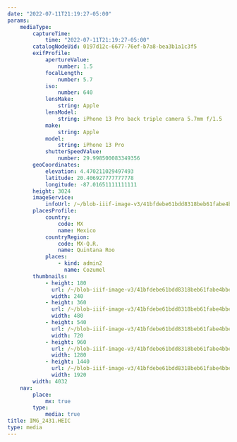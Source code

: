 ```yaml
---
date: "2022-07-11T21:19:27-05:00"
params:
    mediaType:
        captureTime:
            time: "2022-07-11T21:19:27-05:00"
        catalogNodeUid: 0197d12c-6677-76ef-b7a8-bea3b1a1c3f5
        exifProfile:
            apertureValue:
                number: 1.5
            focalLength:
                number: 5.7
            iso:
                number: 640
            lensMake:
                string: Apple
            lensModel:
                string: iPhone 13 Pro back triple camera 5.7mm f/1.5
            make:
                string: Apple
            model:
                string: iPhone 13 Pro
            shutterSpeedValue:
                number: 29.998500083349356
        geoCoordinates:
            elevation: 4.470211029497493
            latitude: 20.406927777777778
            longitude: -87.01651111111111
        height: 3024
        imageService:
            infoUrl: /~/blob-iiif-image-v3/41bfdebe61bdd8318beb61fabe4bbee82e4193df211d990cf22c9e4a4bc370c4/info.json
        placesProfile:
            country:
                code: MX
                name: Mexico
            countryRegion:
                code: MX-Q.R.
                name: Quintana Roo
            places:
                - kind: admin2
                  name: Cozumel
        thumbnails:
            - height: 180
              url: /~/blob-iiif-image-v3/41bfdebe61bdd8318beb61fabe4bbee82e4193df211d990cf22c9e4a4bc370c4/full/240%2C180/0/default.jpg
              width: 240
            - height: 360
              url: /~/blob-iiif-image-v3/41bfdebe61bdd8318beb61fabe4bbee82e4193df211d990cf22c9e4a4bc370c4/full/480%2C360/0/default.jpg
              width: 480
            - height: 540
              url: /~/blob-iiif-image-v3/41bfdebe61bdd8318beb61fabe4bbee82e4193df211d990cf22c9e4a4bc370c4/full/720%2C540/0/default.jpg
              width: 720
            - height: 960
              url: /~/blob-iiif-image-v3/41bfdebe61bdd8318beb61fabe4bbee82e4193df211d990cf22c9e4a4bc370c4/full/1280%2C960/0/default.jpg
              width: 1280
            - height: 1440
              url: /~/blob-iiif-image-v3/41bfdebe61bdd8318beb61fabe4bbee82e4193df211d990cf22c9e4a4bc370c4/full/1920%2C1440/0/default.jpg
              width: 1920
        width: 4032
    nav:
        place:
            mx: true
        type:
            media: true
title: IMG_2431.HEIC
type: media
---
```

